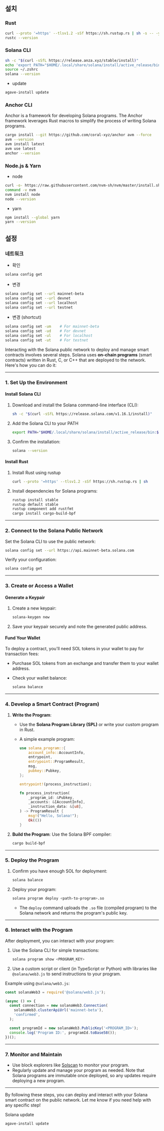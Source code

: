 





## 설치



### Rust

```bash
curl --proto '=https' --tlsv1.2 -sSf https://sh.rustup.rs | sh -s -- -y
rustc --version
```



### Solana CLI

```bash
sh -c "$(curl -sSfL https://release.anza.xyz/stable/install)"
echo 'export PATH="$HOME/.local/share/solana/install/active_release/bin:$PATH"' >> ~/.zshrc
source ~/.zshrc
solana --version
```

- update

```bash
agave-install update
```



### Anchor CLI

Anchor is a framework for developing Solana programs. The Anchor framework leverages Rust macros to simplify the process of writing Solana programs.

```bash
cargo install --git https://github.com/coral-xyz/anchor avm --force
avm --version
avm install latest
avm use latest
anchor --version
```



### Node.js & Yarn

- node

```bash
curl -o- https://raw.githubusercontent.com/nvm-sh/nvm/master/install.sh | bash
command -v nvm
nvm install node
node --version
```

- yarn

```bash
npm install --global yarn
yarn --version
```





## 설정



### 네트워크

- 확인

```bash
solana config get
```

- 변경

```bash
solana config set --url mainnet-beta
solana config set --url devnet
solana config set --url localhost
solana config set --url testnet
```

- 변경 (shortcut)

```bash
solana config set -um    # For mainnet-beta
solana config set -ud    # For devnet
solana config set -ul    # For localhost
solana config set -ut    # For testnet
```





Interacting with the Solana public network to deploy and manage smart contracts involves several steps. Solana uses **on-chain programs** (smart contracts) written in Rust, C, or C++ that are deployed to the network. Here's how you can do it:

------

### **1. Set Up the Environment**

#### Install Solana CLI

1. Download and install the Solana command-line interface (CLI):

   ```bash
   sh -c "$(curl -sSfL https://release.solana.com/v1.16.1/install)"
   ```

2. Add the Solana CLI to your PATH

   ```bash
   export PATH="$HOME/.local/share/solana/install/active_release/bin:$PATH"
   ```

3. Confirm the installation:

   ```bash
   solana --version
   ```

#### Install Rust

1. Install Rust using rustup

   ```bash
   curl --proto '=https' --tlsv1.2 -sSf https://sh.rustup.rs | sh
   ```

2. Install dependencies for Solana programs:

   ```bash
   rustup install stable
   rustup default stable
   rustup component add rustfmt
   cargo install cargo-build-bpf
   ```

------

### **2. Connect to the Solana Public Network**

Set the Solana CLI to use the public network:

```bash
solana config set --url https://api.mainnet-beta.solana.com
```

Verify your configuration:

```bash
solana config get
```

------

### **3. Create or Access a Wallet**

#### Generate a Keypair

1. Create a new keypair:

   ```bash
   solana-keygen new
   ```

2. Save your keypair securely and note the generated public address.

#### Fund Your Wallet

To deploy a contract, you'll need SOL tokens in your wallet to pay for transaction fees:

- Purchase SOL tokens from an exchange and transfer them to your wallet address.

- Check your wallet balance:

  ```bash
  solana balance
  ```

------

### **4. Develop a Smart Contract (Program)**

1. **Write the Program**:

   - Use the **Solana Program Library (SPL)** or write your custom program in Rust.

   - A simple example program:

     ```rust
     use solana_program::{
         account_info::AccountInfo,
         entrypoint,
         entrypoint::ProgramResult,
         msg,
         pubkey::Pubkey,
     };
     
     entrypoint!(process_instruction);
     
     fn process_instruction(
         _program_id: &Pubkey,
         _accounts: &[AccountInfo],
         _instruction_data: &[u8],
     ) -> ProgramResult {
         msg!("Hello, Solana!");
         Ok(())
     }
     ```

2. **Build the Program**: Use the Solana BPF compiler:

   ```bash
   cargo build-bpf
   ```

------

### **5. Deploy the Program**

1. Confirm you have enough SOL for deployment:

   ```bash
   solana balance
   ```

2. Deploy your program:

   ```bash
   solana program deploy <path-to-program>.so
   ```

   - The `deploy` command uploads the `.so` file (compiled program) to the Solana network and returns the program's public key.

------

### **6. Interact with the Program**

After deployment, you can interact with your program:

1. Use the Solana CLI for simple transactions:

   ```bash
   solana program show <PROGRAM_KEY>
   ```

2. Use a custom script or client (in TypeScript or Python) with libraries like `@solana/web3.js` to send instructions to your program.

Example using `@solana/web3.js`:

```javascript
const solanaWeb3 = require('@solana/web3.js');

(async () => {
  const connection = new solanaWeb3.Connection(
    solanaWeb3.clusterApiUrl('mainnet-beta'),
    'confirmed',
  );

  const programId = new solanaWeb3.PublicKey('<PROGRAM_ID>');
  console.log('Program ID:', programId.toBase58());
})();
```

------

### **7. Monitor and Maintain**

- Use block explorers like [Solscan](https://solscan.io/) to monitor your program.
- Regularly update and manage your program as needed. Note that Solana programs are immutable once deployed, so any updates require deploying a new program.

------

By following these steps, you can deploy and interact with your Solana smart contract on the public network. Let me know if you need help with any specific step!











Solana update

`agave-install update`

